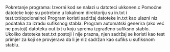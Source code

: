 

Pokretanje programa: 
Izvorni kod se nalazi u datoteci ukkonen.c
Pomoćne datoteke koje su potrebne u lokalnom direktoriju su in.txt i test.txt(opcionalno)
Program koristi sadržaj datoteke in.txt kao ulazni niz podataka za izradu sufiksnog stabla.
Program automatski generira (ako već ne postoji) datoteku out.txt u koju sprema izgrađeno sufiksno stablo.
Ukoliko datoteka test.txt postoji i nije prazna, njen sadržaj se koristi kao test primjer za koji se provjerava da li je niz sadržan kao sufiks u sufiksnom stablu.
